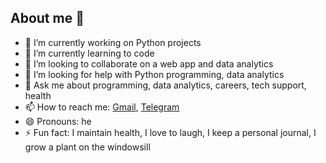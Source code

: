 ## About me 👋

- 🔭 I’m currently working on Python projects
- 🌱 I’m currently learning to code
- 👯 I’m looking to collaborate on a web app and data analytics
- 🤔 I’m looking for help with Python programming, data analytics
- 💬 Ask me about programming, data analytics, careers, tech support, health
- 📫 How to reach me: [Gmail](mailto:renat.zyabbarov@gmail.com), [Telegram](https://t.me/renat_zyabbarov)
- 😄 Pronouns: he
- ⚡ Fun fact: I maintain health, I love to laugh, I keep a personal journal, I grow a plant on the windowsill
